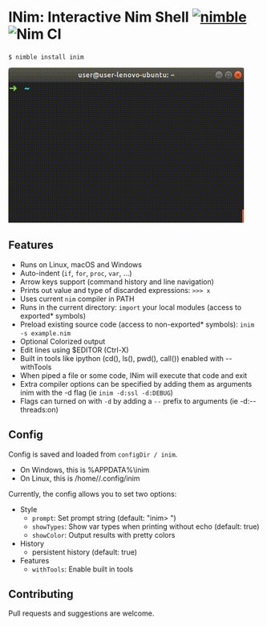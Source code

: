 # INim: Interactive Nim Shell [![nimble](https://raw.githubusercontent.com/yglukhov/nimble-tag/master/nimble.png)](https://github.com/yglukhov/nimble-tag) ![Nim CI](https://github.com/inim-repl/INim/workflows/Nim%20CI/badge.svg)

`$ nimble install inim`

![alt text](https://github.com/AndreiRegiani/INim/blob/master/readme.gif?raw=true)

## Features
* Runs on Linux, macOS and Windows
* Auto-indent (`if`, `for`, `proc`, `var`, ...)
* Arrow keys support (command history and line navigation)
* Prints out value and type of discarded expressions: ```>>> x```
* Uses current `nim` compiler in PATH
* Runs in the current directory: `import` your local modules (access to exported* symbols)
* Preload existing source code (access to non-exported* symbols): `inim -s example.nim`
* Optional Colorized output
* Edit lines using $EDITOR (Ctrl-X)
* Built in tools like ipython (cd(), ls(), pwd(), call()) enabled with --withTools
* When piped a file or some code, INim will execute that code and exit
* Extra compiler options can be specified by adding them as arguments inim with the -d flag (ie `inim -d:ssl -d:DEBUG`)
* Flags can turned on with `-d` by adding a `--` prefix to arguments (ie -d:--threads:on)

## Config
Config is saved and loaded from `configDir / inim`.
* On Windows, this is %APPDATA%\inim
* On Linux, this is /home/<user>/.config/inim

Currently, the config allows you to set two options:
* Style
  * `prompt`: Set prompt string (default: "inim> ")
  * `showTypes`: Show var types when printing without echo (default: true)
  * `showColor`: Output results with pretty colors
* History
  * persistent history (default: true)
* Features
  * `withTools`: Enable built in tools

## Contributing
Pull requests and suggestions are welcome.
